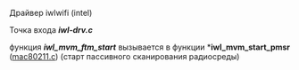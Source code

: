 Драйвер iwlwifi (intel)

Точка входа ***iwl-drv.c***

функция ***iwl_mvm_ftm_start*** вызывается в функции ***iwl_mvm_start_pmsr** ([mac80211.c](https://github.com/torvalds/linux/blob/master/drivers/net/wireless/intel/iwlwifi/mvm/mac80211.c#L6181)) (старт пассивного сканирования радиосреды)